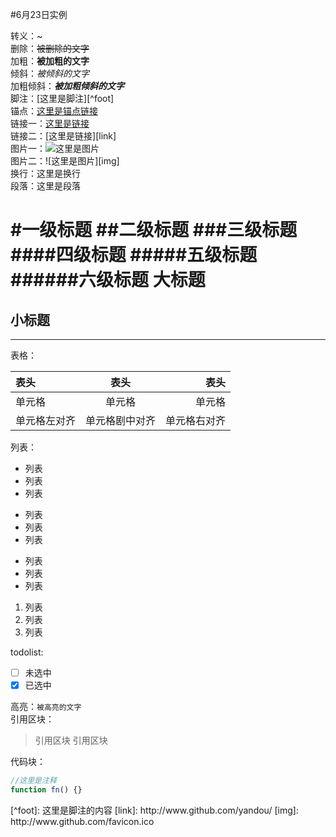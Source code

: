 #6月23日实例

转义：\~  
删除：~~被删除的文字~~  
加粗：**被加粗的文字**  
倾斜：*被倾斜的文字*  
加粗倾斜：***被加粗倾斜的文字***  
脚注：[这里是脚注][^foot]  
锚点：[这里是锚点链接](#anchor)  
链接一：[这里是链接](http://www.github.com/yandou/)  
链接二：[这里是链接][link]  
图片一：![这里是图片](http://www.github.com/favicon.ico)  
图片二：![这里是图片][img]  
换行：这里是换行  
段落：这里是段落

#一级标题
##二级标题
###三级标题
####四级标题
#####五级标题
######六级标题
大标题
=
小标题
-

---

表格：

|表头|表头|表头|
|:---|:---:|---:|
|单元格|单元格|单元格|
|单元格左对齐|单元格剧中对齐|单元格右对齐|

列表：

+ 列表
+ 列表
+ 列表


- 列表
- 列表
- 列表


* 列表
* 列表
* 列表


1. 列表
2. 列表
3. 列表


todolist:  
- [ ] 未选中
- [x] 已选中

高亮：`被高亮的文字`  
引用区块：  
> 引用区块
> 引用区块

代码块：  
```javascript
//这里是注释
function fn() {}
```


<div id="anchor"></div>
[^foot]: 这里是脚注的内容
[link]: http://www.github.com/yandou/
[img]: http://www.github.com/favicon.ico
